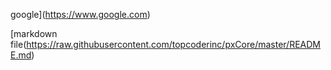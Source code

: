 google](https://www.google.com)

[markdown file(https://raw.githubusercontent.com/topcoderinc/pxCore/master/README.md)

